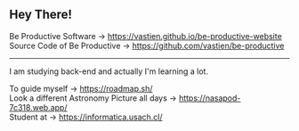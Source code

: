 ## Hey There!

  Be Productive Software → https://vastien.github.io/be-productive-website                           
  Source Code of Be Productive → https://github.com/vastien/be-productive
   

___________________________________________________________________________________________________________________________________________________________

I am studying back-end and actually I'm learning a lot. 

To guide myself → https://roadmap.sh/                                                                                                                                                                                                                                                                                                                     
Look a different Astronomy Picture all days → https://nasapod-7c318.web.app/                                                                                                                                                                          
Student at → https://informatica.usach.cl/                                                                                                                                                                                       

